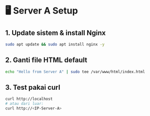 # 🖥️ Server A Setup

## 1. Update sistem & install Nginx

```bash
sudo apt update && sudo apt install nginx -y
```

## 2. Ganti file HTML default

```bash
echo "Hello from Server A" | sudo tee /var/www/html/index.html
```

## 3. Test pakai curl

```bash
curl http://localhost
# atau dari luar:
curl http://<IP-Server-A>
```

```


```
